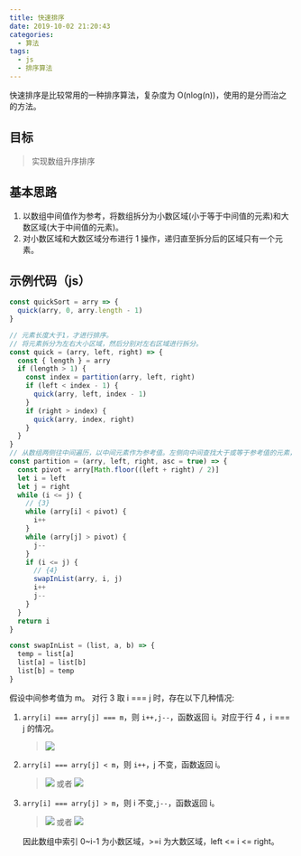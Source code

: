 ```yaml
---
title: 快速排序
date: 2019-10-02 21:20:43
categories:
  - 算法
tags:
  - js
  - 排序算法
---
```


快速排序是比较常用的一种排序算法，复杂度为 O(nlog(n))，使用的是分而治之的方法。

<!-- more -->

## 目标

> 实现数组升序排序

## 基本思路

1. 以数组中间值作为参考，将数组拆分为小数区域(小于等于中间值的元素)和大数区域(大于中间值的元素)。
2. 对小数区域和大数区域分布进行 1 操作，递归直至拆分后的区域只有一个元素。

## 示例代码（js）

```js
const quickSort = arry => {
  quick(arry, 0, arry.length - 1)
}

// 元素长度大于1，才进行排序。
// 将元素拆分为左右大小区域，然后分别对左右区域进行拆分。
const quick = (arry, left, right) => {
  const { length } = arry
  if (length > 1) {
    const index = partition(arry, left, right)
    if (left < index - 1) {
      quick(arry, left, index - 1)
    }
    if (right > index) {
      quick(arry, index, right)
    }
  }
}
// 从数组两侧往中间遍历，以中间元素作为参考值。左侧向中间查找大于或等于参考值的元素，右侧向中间查找小于或等于参考值的元素。将查找到的左右两侧的元素进行替换，继续往中间查找。当左侧索引大于右侧索引，停止查找。最终左侧的元素都小于右侧的元素。
const partition = (arry, left, right, asc = true) => {
  const pivot = arry[Math.floor((left + right) / 2)]
  let i = left
  let j = right
  while (i <= j) {
    // {3}
    while (arry[i] < pivot) {
      i++
    }
    while (arry[j] > pivot) {
      j--
    }
    if (i <= j) {
      // {4}
      swapInList(arry, i, j)
      i++
      j--
    }
  }
  return i
}

const swapInList = (list, a, b) => {
  temp = list[a]
  list[a] = list[b]
  list[b] = temp
}
```

假设中间参考值为 m。
对行 3 取 i === j 时，存在以下几种情况:

1. `arry[i] === arry[j] === m`，则 `i++,j--`，函数返回 i。对应于行 4 ，i === j 的情况。
   > ![](/medias/quick-sort/1.png)
2. `arry[i] === arry[j] < m`，则 `i++`，j 不变，函数返回 i。
   > ![](/medias/quick-sort/2.png)
   > 或者
   > ![](/medias/quick-sort/3.png)
3. `arry[i] === arry[j] > m`，则 i 不变,`j--`，函数返回 i。

   > ![](/medias/quick-sort/4.png)
   > 或者
   > ![](/medias/quick-sort/5.png)

   因此数组中索引 0~i-1 为小数区域，>=i 为大数区域，left <= i <= right。
